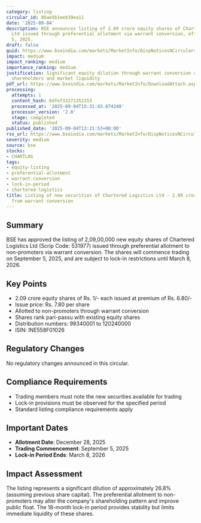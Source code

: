 ```yaml
---
category: listing
circular_id: 86ae5b1eeb39ea11
date: '2025-09-04'
description: BSE announces listing of 2.09 crore equity shares of Chartered Logistics
  Ltd issued through preferential allotment via warrant conversion, effective September
  5, 2025.
draft: false
guid: https://www.bseindia.com/markets/MarketInfo/DispNoticesNCirculars.aspx?Noticeid={D3F0A1FB-D39E-4318-8948-8C250AAD1365}&noticeno=20250904-49&dt=09/04/2025&icount=49&totcount=62&flag=0
impact: medium
impact_ranking: medium
importance_ranking: medium
justification: Significant equity dilution through warrant conversion affecting existing
  shareholders and market liquidity
pdf_url: https://www.bseindia.com/markets/MarketInfo/DownloadAttach.aspx?id=20250904-49&attachedId=
processing:
  attempts: 1
  content_hash: 6dfef33271352153
  processed_at: '2025-09-04T15:31:43.674248'
  processor_version: '2.0'
  stage: completed
  status: published
published_date: '2025-09-04T13:21:53+00:00'
rss_url: https://www.bseindia.com/markets/MarketInfo/DispNoticesNCirculars.aspx?Noticeid={D3F0A1FB-D39E-4318-8948-8C250AAD1365}&noticeno=20250904-49&dt=09/04/2025&icount=49&totcount=62&flag=0
severity: medium
source: bse
stocks:
- CHARTLOG
tags:
- equity-listing
- preferential-allotment
- warrant-conversion
- lock-in-period
- chartered-logistics
title: Listing of new securities of Chartered Logistics Ltd - 2.09 crore equity shares
  from warrant conversion
---
```


## Summary

BSE has approved the listing of 2,09,00,000 new equity shares of Chartered Logistics Ltd (Scrip Code: 531977) issued through preferential allotment to non-promoters via warrant conversion. The shares will commence trading on September 5, 2025, and are subject to lock-in restrictions until March 8, 2026.

## Key Points

- 2.09 crore equity shares of Rs. 1/- each issued at premium of Rs. 6.80/-
- Issue price: Rs. 7.80 per share
- Allotted to non-promoters through warrant conversion
- Shares rank pari-passu with existing equity shares
- Distribution numbers: 99340001 to 120240000
- ISIN: INE558F01026

## Regulatory Changes

No regulatory changes announced in this circular.

## Compliance Requirements

- Trading members must note the new securities available for trading
- Lock-in provisions must be observed for the specified period
- Standard listing compliance requirements apply

## Important Dates

- **Allotment Date**: December 28, 2025
- **Trading Commencement**: September 5, 2025
- **Lock-in Period Ends**: March 8, 2026

## Impact Assessment

The listing represents a significant dilution of approximately 26.8% (assuming previous share capital). The preferential allotment to non-promoters may alter the company's shareholding pattern and improve public float. The 18-month lock-in period provides stability but limits immediate liquidity of these shares.